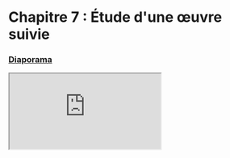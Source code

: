 # Chapitre 7 : Étude d'une œuvre suivie

<h3 id="diaporama-$1"><a class="header header-h2" href="#diaporama-$1">Diaporama</a></h3><iframe src="https://eyssette.github.io/marp-slides/slides/2021-2022/s4-ch8.html"></iframe>